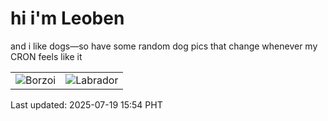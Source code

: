 # hi i'm Leoben

and i like dogs—so have some random dog pics that change whenever my CRON feels like it

|  |  |
|--------|----------|
| ![Borzoi](https://random-dog-vercel.vercel.app/api/random-borzoi?v=1752911676) | ![Labrador](https://random-dog-vercel.vercel.app/api/random-labrador?v=1752911676) |

Last updated: 2025-07-19 15:54 PHT

